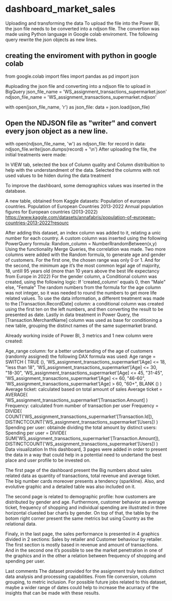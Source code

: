 # dashboard_market_sales
Uploading and transforming the data
To upload the file into the Power BI, the json file needs to be converted into a ndjson file. The convertion was made using Python language in Google colab enviroment. The following query rewrite the json objects as new lines.

## creating the enviroment with python in google colab
from google.colab import files
import pandas as pd
import json

#uploading the json file and converting into a ndjson file to upload in BigQuery
json_file_name = 'WS_assignment_transactions_supermarket.json'
ndjson_file_name = 'WS_assignment_transactions_supermarket.ndjson'

with open(json_file_name, 'r') as json_file:
    data = json.load(json_file)

## Open the NDJSON file as "writer" and convert every json object as a new line.
with open(ndjson_file_name, 'w') as ndjson_file:
    for record in data:
        ndjson_file.write(json.dumps(record) + '\n')
After uploading the file, the initial treatments were made:

In VIEW tab, selected the box of Column quality and Column distribuition to help with the understandment of the data.
Selected the columns with not used values to be hiden during the data treatment


To improve the dashboard, some demographics values was inserted in the database.

A new table, obtained from Kaggle datasets: Population of european countries.
Population of European Countries 2013-2022
Annual population figures for European countries (2013-2022)
https://www.kaggle.com/datasets/annafabris/population-of-european-countries-2013-2022?resourc

After adding this dataset, an index column was added to it, relating a unic number for each country. A custom column was inserted using the following PowerQuery formula:
Random_column = NumberRrandomBetween(x,y)
Using the functionality Merge Queries, the correlation was made.
Two more columns were added with the Random formula, to generate age and gender of customers. For the first one, the chosen range was only 0 or 1. And for the second, the minimum age it’s the most common legal age of majority, 18, untill 95 years old (more than 10 years above the best life expectancy from Europe in 2022)
For the gender column, a Conditional column was created, using the following logic:
If 'created_column' equals 0, then "Male"
else, "Female"
The random numbers from the formula for the age column was not integer, so it was needed to round the numbers to get more life related values.
To use the data information, a different treatment was made to the [Transaction.RecordDate] column: a conditional column was created using the first ten on the left numbers, and then converting the result to be presented as date.
Lastly in data treatment in Power Query, the [Transaction.MerchantName] column was used as base for conditioning a new table, grouping the distinct names of the same supermarket brand.


Already working inside of Power BI, 3 metrics and 1 new column were created:

Age_range column: for a better undertanding of the age of customers (randomly assigned) the following DAX formula was used:
Age range = 
SWITCH (
    TRUE (),
    'WS_assignment_transactions_supermarket'[Age] <= 18, "less than 18",
    'WS_assignment_transactions_supermarket'[Age] <= 30, "18-30",
    'WS_assignment_transactions_supermarket'[Age] <= 45, "31-45",
    'WS_assignment_transactions_supermarket'[Age] <= 60, "46-60",
    'WS_assignment_transactions_supermarket'[Age] > 60, "60+",
    BLANK ()
)
Average ticket: calculated based on total amount of sales
Average ticket = 
AVERAGE(
   'WS_assignment_transactions_supermarket'[Transaction.Amount]
)
Frequency: calculated from number of transaction per user
Frequency = 
DIVIDE(
    COUNT('WS_assignment_transactions_supermarket'[Transaction.Id]),
    DISTINCTCOUNT('WS_assignment_transactions_supermarket'[Users])
)
Spending per user: obtainde dividing the total amount by distinct users:
Spending per user = 
DIVIDE(
	SUM('WS_assignment_transactions_supermarket'[Transaction.Amount]),
	DISTINCTCOUNT('WS_assignment_transactions_supermarket'[Users])
)
Data visualization
In this dashboard, 3 pages were added in order to present the data in a way that could help in a potential need to undertand the best place and user profile to be invested on.

The first page of the dashboard present the Big numbers about sales related data as quantity of transactions, total revenue and average ticket. The big number cards moreover presents a tendency (sparkline). Also, and evolutive graphic and a detailed table was also included on it.

The second page is related to demographic profile: how customers are distributed by gender and age. Furthermore, customer behavior as average ticket, frequency of shopping and individual spending are illustrated in three horizontal cluested bar charts by gender. On top of that, the table by the botom right corner present the same metrics but using Country as the relational data.

Finaly, in the last page, the sales performance is presented in 4 graphics divided in 2 sections: Sales by retailer and Customer behaviour by retailer. The first section is mostly based in revenue and amount of transactions. And in the second one it’s possible to see the market penetration in one of the graphics and in the other a relation between frequency of shopping and spending per user.



Last comments
The dataset provided for the assignment truly tests distinct data analysis and processing capabilities. From file conversion, column grouping, to metric inclusion. For possible future jobs related to this dataset, maybe a wider range of dates could help to increase the acurracy of the insights that can be made with these results.  

